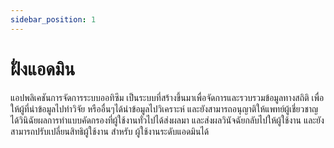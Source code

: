 ```yaml
---
sidebar_position: 1
---
```


# ฝั่งแอดมิน

แอปพลิเคชันการจัดการระบบออทิซึม เป็นระบบที่สร้างขึ้นมาเพื่อจัดการและรวบรวมข้อมูลทางสถิติ เพื่อให้ผู้ที่นำข้อมูลไปทำวิจัย หรืออื่นๆได้นำข้อมูลไปวิเคราะห์ และยังสามารถอนุญาติให้แพทย์ผู้เชี่ยวชาญได้วินิฉัยผลการทำแบบคัดกรองที่ผู้ใช้งานทั่วไปได้ส่งผลมา และส่งผลวินัจฉัยกลับไปให้ผู้ใช้งาน และยังสามารถปรับเปลี่ยนสิทธิผู้ใช้งาน สำหรับ ผู้ใช้งานระดับแอดมินได้